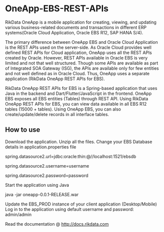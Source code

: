 # OneApp-EBS-REST-APIs
RikData OneApp is a mobile application for creating, viewing, and updating various business-related documents and transactions in different ERP systems(Oracle Cloud Application, Oracle EBS R12, SAP HANA S/4). 

The primary difference between OneApp EBS and Oracle Cloud Application is the REST APIs used on the server-side. As Oracle Cloud provides well defined REST APIs for Cloud application, OneApp uses all the REST APIs created by Oracle. However, REST APIs available in Oracle EBS is very limited and not that well structured. Though some APIs are available as part of Integrated SOA Gateway (ISG), the APIs are available only for few entities and not well defined as in Oracle Cloud. Thus, OneApp uses a separate application (RikData OneApp REST APIs for EBS).

RikData OneApp REST APIs for EBS is a Spring-based application that uses Java in the backend and Dart/Flutter/JavaScript in the frontend. OneApp EBS exposes all EBS entities (Tables) through REST API. Using RikData OneApp REST APIs for EBS, you can view data available in all EBS R12 tables (15000 + tables). Using OneApp EBS, you can also create/update/delete records in all interface tables.


## How to use
Download the application. 
Unzip all the files.
Change your EBS Database details in application.properties file

spring.datasource2.url=jdbc:oracle:thin:@//localhost:1521/ebsdb

spring.datasource2.username=username

spring.datasource2.password=password

Start the application using Java

java -jar oneapp-0.0.1-RELEASE.war

Update the EBS_PROD instance of your client application (Desktop/Mobile)
Log in to the application using default username and password: admin/admin

Read the documentation @ http://docs.rikdata.com

